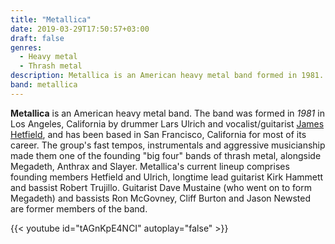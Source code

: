 ```yaml
---
title: "Metallica"
date: 2019-03-29T17:50:57+03:00
draft: false
genres:
  - Heavy metal
  - Thrash metal
description: Metallica is an American heavy metal band formed in 1981.
band: metallica
---
```


**Metallica** is an American heavy metal band. The band was formed in *1981* in Los Angeles, California by drummer Lars Ulrich and vocalist/guitarist [James Hetfield](https://en.wikipedia.org/wiki/James_Hetfield), and has been based in San Francisco, California for most of its career. The group's fast tempos, instrumentals and aggressive musicianship made them one of the founding "big four" bands of thrash metal, alongside Megadeth, Anthrax and Slayer. Metallica's current lineup comprises founding members Hetfield and Ulrich, longtime lead guitarist Kirk Hammett and bassist Robert Trujillo. Guitarist Dave Mustaine (who went on to form Megadeth) and bassists Ron McGovney, Cliff Burton and Jason Newsted are former members of the band.

{{< youtube id="tAGnKpE4NCI" autoplay="false" >}}
